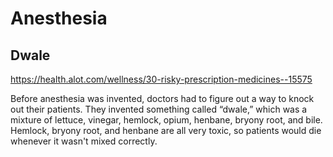 # Anesthesia

## Dwale

<https://health.alot.com/wellness/30-risky-prescription-medicines--15575>

Before anesthesia was invented, doctors had to figure out a way to knock out their patients. They invented something called “dwale,” which was a mixture of lettuce, vinegar, hemlock, opium, henbane, bryony root, and bile. Hemlock, bryony root, and henbane are all very toxic, so patients would die whenever it wasn't mixed correctly.
